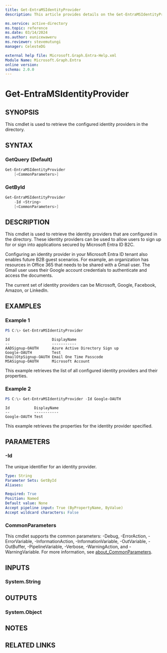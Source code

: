 ```yaml
---
title: Get-EntraMSIdentityProvider
description: This article provides details on the Get-EntraMSIdentityProvider command.

ms.service: active-directory
ms.topic: reference
ms.date: 03/14/2024
ms.author: eunicewaweru
ms.reviewer: stevemutungi
manager: CelesteDG

external help file: Microsoft.Graph.Entra-Help.xml
Module Name: Microsoft.Graph.Entra
online version:
schema: 2.0.0
---
```


# Get-EntraMSIdentityProvider

## SYNOPSIS
This cmdlet is used to retrieve the configured identity providers in the directory.

## SYNTAX

### GetQuery (Default)
```powershell
Get-EntraMSIdentityProvider 
    [<CommonParameters>]
```

### GetById
```powershell
Get-EntraMSIdentityProvider 
    -Id <String> 
    [<CommonParameters>]
```

## DESCRIPTION
This cmdlet is used to retrieve the identity providers that are configured in the directory.
These identity providers can be used to allow users to sign up for or sign into applications secured by Microsoft Entra ID B2C.

Configuring an identity provider in your Microsoft Entra ID tenant also enables future B2B guest scenarios.
For example, an organization has resources in Office 365 that needs to be shared with a Gmail user.
The Gmail user uses their Google account credentials to authenticate and access the documents.

The current set of identity providers can be Microsoft, Google, Facebook, Amazon, or LinkedIn.

## EXAMPLES

### Example 1
```powershell
PS C:\> Get-EntraMSIdentityProvider
```

```output
Id                   DisplayName
--                   -----------
AADSignup-OAUTH      Azure Active Directory Sign up
Google-OAUTH         Test
EmailOtpSignup-OAUTH Email One Time Passcode
MSASignup-OAUTH      Microsoft Account
```

This example retrieves the list of all configured identity providers and their properties.

### Example 2
```powershell
PS C:\> Get-EntraMSIdentityProvider -Id Google-OAUTH
```

```output
Id           DisplayName
--           -----------
Google-OAUTH Test
```

This example retrieves the properties for the identity provider specified.

## PARAMETERS

### -Id
The unique identifier for an identity provider.

```yaml
Type: String
Parameter Sets: GetById
Aliases:

Required: True
Position: Named
Default value: None
Accept pipeline input: True (ByPropertyName, ByValue)
Accept wildcard characters: False
```

### CommonParameters
This cmdlet supports the common parameters: -Debug, -ErrorAction, -ErrorVariable, -InformationAction, -InformationVariable, -OutVariable, -OutBuffer, -PipelineVariable, -Verbose, -WarningAction, and -WarningVariable. For more information, see [about_CommonParameters](http://go.microsoft.com/fwlink/?LinkID=113216).

## INPUTS

### System.String
## OUTPUTS

### System.Object
## NOTES

## RELATED LINKS
